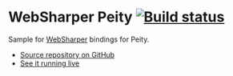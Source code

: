# WebSharper Peity [![Build status](https://ci.appveyor.com/api/projects/status/y3igub9051gnksgx?svg=true)](https://ci.appveyor.com/project/IntelliFactory/peity)

Sample for [WebSharper](https://websharper.com) bindings for Peity.

* [Source repository on GitHub](https://github.com/websharper-samples/Peity)
* [See it running live](https://websharper-samples.github.io/Peity)
